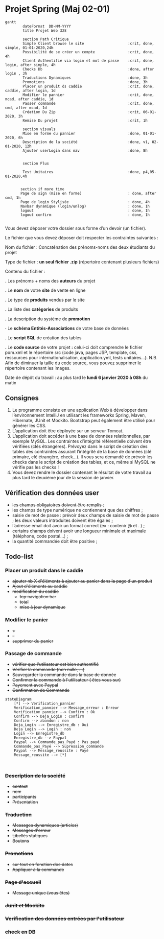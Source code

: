 # Projet Spring  (Maj 02-01)

```mermaid
gantt
        dateFormat  DD-MM-YYYY
        title Projet Web 328

        section Path Critique
        Simple Client browse le site 					:crit, done, simple, 01-01-2020,24h
        Possibilité de se créer un compte 				:crit, done, 4h
        Client Authentifié via login et mot de passe    :crit, done, login, after simple, 4h
        Checks Db 										:done, after login , 3h
        Traductions Dynamiques							:done, 3h
        Promotions										:done, 3h
        Placer un produit ds caddie            			:crit, done, caddie, after login, 1d
        Modifier le pannier								:crit, done, mcad, after caddie, 1d 
        Passer commande									:crit, done, cmd, after mcad, 1d
        Création Du Zip			           				:crit, 06-01-2020, 3h
        Remise Du projet                    			:crit, 1h

        section visuals
        Mise en forme du pannier						:done, 01-01-2020, 6h
		Description de la société 						:done, v1, 02-01-2020, 12h
		Ajouter userLogin dans nav			 			:done, 8h
		

        section Plus
        
        Test Unitaires 									:done, p4,05-01-2020,4h

       
       section if more time
       Page de sign (mise en forme)						: done, after cmd, 1h
       Page de login Stylisée		            		: done, 4h
       Navbar dynamique	(login/unlog)					: done, 1h
       logout											: done, 1h
       logout confirm									: done, 1h
        
```

Vous devez déposer votre dossier sous forme d’un devoir (un fichier).

Le fichier que vous devez déposer doit respecter les contraintes suivantes :

Nom du fichier : Concaténation des prénoms-noms des deux étudiants du projet

Type de fichier : **un seul fichier .zip** (répertoire contenant plusieurs fichiers)

Contenu du fichier : 

. Les prénoms + noms des **auteurs** du projet

. Le **nom** de votre **site** de vente en ligne

. Le type de **produits** vendus par le site

. La liste des **catégories** de produits

. La description du système de **promotion**

· Le **schéma Entités-Associations** de votre base de données

. Le **script SQL** de création des tables

. Le **code source** de votre projet **:** celui-ci doit comprendre le fichier pom.xml et le répertoire src (code java, pages JSP, template, css, ressources pour internationalisation, application.yml, tests unitaires…). N.B. Afin de diminuer la taille du code source, vous pouvez supprimer le répertoire contenant les images.

Date de dépôt du travail : au plus tard le **lundi 6 janvier 2020 à 08h** du matin

## Consignes 

1. Le programme consiste en une application Web à développer dans l’environnement IntelliJ en utilisant les frameworks Spring, Maven, Hibernate, JUnit et Mockito. Bootstrap peut également être utilisé pour générer les CSS. 
2. L’application doit être déployée sur un serveur Tomcat. 
3. L’application doit accéder à une base de données relationnelles, par exemple MySQL. Les contraintes d’intégrité référentielle doivent être vérifiées (clés étrangères). Prévoyez dans le script de création des tables des contraintes assurant l’intégrité de la base de données (clé primaire, clé étrangère, check…). Il vous sera demandé de prévoir les checks dans le script de création des tables, et ce, même si MySQL ne vérifie pas les checks ! 
4. Vous devez rendre le dossier contenant le résultat de votre travail au plus tard le deuxième jour de la session de janvier.

## Vérification des données user

* ~~les champs obligatoires doivent être remplis ;~~
* les champs de type numérique ne contiennent que des chiffres ; 
* saisie de mot de passe : prévoir deux champs de saisie de mot de passe ; les deux valeurs introduites doivent être égales ; 
* l’adresse email doit avoir un format correct (ex : contenir @ et . ) ; 
* certains champs doivent avoir une longueur minimale et maximale (téléphone, code postal…) ; 
* la quantité commandée doit être positive ; 



## Todo-list

### Placer un produit dans le caddie

* ~~ajouter nb X d'éléments à ajouter au panier dans la page d'un produit~~
* ~~Ajout d'éléments au caddie~~
* ~~modification du caddie~~
  * ~~top navigation bar~~
  * ~~total~~
  * ~~mise à jour dynamique~~

### Modifier le panier

* ~~+~~
* ~~-~~
* ~~supprimer du panier~~

### Passage de commande 

* ~~vérifier que l'utilisateur est bien authentifié~~
* ~~Vérifier la commande (non nulle, ...)~~
* ~~Sauvegarder la commande dans la base de donnée~~
* ~~Confirmer la commande à l'utilisateur ( êtes vous sur)~~
* ~~Payement avec Paypal~~
* ~~Confirmation de Commande~~ 

```mermaid
stateDiagram
    [*] --> Verification_pannier
    Verification_pannier --> Message_erreur : Erreur
    Verification_pannier --> Confirm : Ok
    Confirm --> Deja_Login : confirm
    Confirm --> abandon : non
    Deja_Login --> Enregistre_db : Oui
    Deja_Login --> Login : non
    Login --> Enregistre_db
    Enregistre_db --> Paypal
    Paypal --> Commande_pas_Payé : Pas payé
    Commande_pas_Payé --> Supression_commande
    Paypal --> Message_reussite : Payé
    Message_reussite --> [*]

    

```

### ~~Description de la société~~

* ~~contact~~
* ~~nom~~
* ~~participants~~
* ~~Présentation~~

### ~~Traduction~~

* ~~Messages dynamiques (articles)~~
* ~~Messages d'erreur~~
* ~~Libellés statiques~~
* ~~Boutons~~

### ~~Promotions~~

* ~~sur tout en fonction des dates~~
* ~~Appliquer à la commande~~

### ~~Page d'accueil~~

* ~~Message unique (vous êtes)~~

### ~~Junit et Mockito~~

### ~~Verification des données entrées par l'utilisateur~~

### ~~check en DB~~

